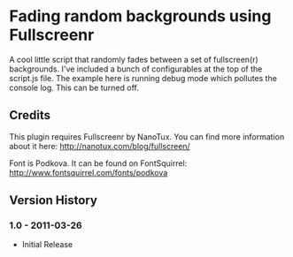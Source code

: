 Fading random backgrounds using Fullscreenr
==========================================

A cool little script that randomly fades between a set of fullscreen(r) backgrounds.
I've included a bunch of configurables at the top of the script.js file. The example here is running debug mode which pollutes the console log. This can be turned off. 

## Credits

This plugin requires Fullscreenr by NanoTux. 
You can find more information about it here: http://nanotux.com/blog/fullscreen/

Font is Podkova. It can be found on FontSquirrel: http://www.fontsquirrel.com/fonts/podkova


## Version History

### 1.0 - 2011-03-26
* Initial Release
